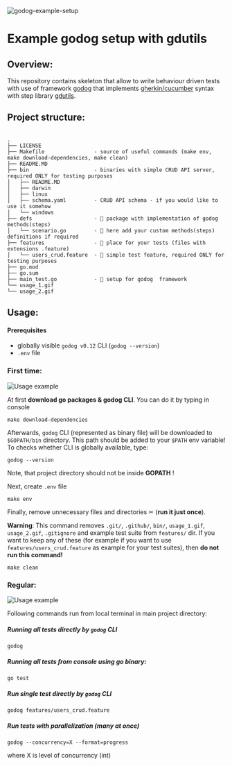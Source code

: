 ![godog-example-setup](https://github.com/pawelWritesCode/godog-example-setup/actions/workflows/go.yml/badge.svg)

# Example godog setup with gdutils

## Overview:

This repository contains skeleton that allow to write behaviour driven tests with use of framework [godog](https://github.com/cucumber/godog)
that implements [gherkin/cucumber](https://cucumber.io/docs/gherkin/) syntax with step library [gdutils](https://github.com/pawelWritesCode/gdutils).

## Project structure:
```

.
├── LICENSE
├── Makefile                - source of useful commands (make env, make download-dependencies, make clean)
├── README.MD
├── bin                     - binaries with simple CRUD API server, required ONLY for testing purposes
│   ├── README.MD
│   ├── darwin
│   ├── linux
│   ├── schema.yaml         - CRUD API schema - if you would like to use it somehow
│   └── windows
├── defs                    - 🥒 package with implementation of godog methods(steps)
│   └── scenario.go         - 🥒 here add your custom methods(steps) definitions if required
├── features                - 🥒 place for your tests (files with extensions .feature)
│   └── users_crud.feature  - 🥒 simple test feature, required ONLY for testing purposes
├── go.mod
├── go.sum
├── main_test.go            - 🥒 setup for godog  framework
└── usage_1.gif
└── usage_2.gif
```

## Usage:

#### Prerequisites

* globally visible `godog v0.12` CLI (`godog --version`)
* `.env` file

### First time:

![Usage example](usage_1.gif)

At first **download go packages & godog CLI**. You can do it by typing in console

```shell
make download-dependencies
```

Afterwards, `godog` CLI (represented as binary file) will be downloaded to `$GOPATH/bin` directory. This path should be added to
your `$PATH` env variable! To checks whether CLI is globally available, type:

```shell
godog --version
```

Note, that project directory should not be inside **GOPATH** !

Next, create `.env` file
```shell
make env
```

Finally, remove unnecessary files and directories ✂ (**run it just once**).

**Warning**: This command removes `.git/`, `.github/`, `bin/`, `usage_1.gif`, `usage_2.gif`, `.gitignore` and example test suite from `features/` dir. If you want 
to keep any of these (for example if you want to use `features/users_crud.feature` as example for your test suites),
then **do not run this command!**
```shell
make clean
```

### Regular:

![Usage example](usage_2.gif)

Following commands run from local terminal in main project directory:

##### Running **all tests** directly by `godog` CLI

```
godog
```

##### Running **all tests** from console using **go** binary:

```
go test
```

##### Run **single test** directly by `godog` CLI

```
godog features/users_crud.feature
```

##### Run tests with parallelization (many at once)

```
godog --concurrency=X --format=progress
```
where X is level of concurrency (int)